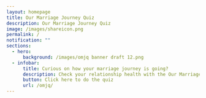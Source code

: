 ```yaml
---
layout: homepage
title: Our Marriage Journey Quiz
description: Our Marriage Journey Quiz
image: /images/shareicon.png
permalink: /
notification: ""
sections:
  - hero:
      background: /images/omjq banner draft 12.png
  - infobar:
      title: Curious on how your marriage journey is going?
      description: Check your relationship health with the Our Marriage Journey Quiz!
      button: Click here to do the quiz
      url: /omjq/
---
```

